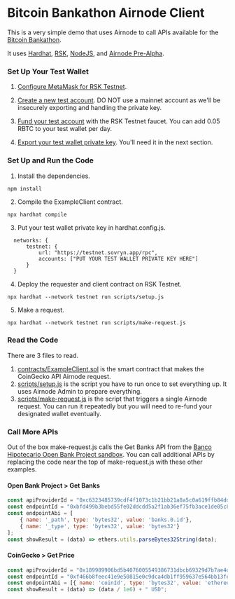 # Bitcoin Bankathon Airnode Client

This is a very simple demo that uses Airnode to call APIs available for the [Bitcoin Bankathon](https://bitcoin-alliance.org/).

It uses [Hardhat](https://hardhat.org/getting-started/), [RSK](https://developers.rsk.co/), [NodeJS](https://nodejs.dev/learn/introduction-to-nodejs), and [Airnode Pre-Alpha](https://docs.api3.org/airnode/pre-alpha/).

### Set Up Your Test Wallet

1. [Configure MetaMask for RSK Testnet](https://developers.rsk.co/wallet/use/metamask/).

2. [Create a new test account](https://metamask.zendesk.com/hc/en-us/articles/360015289452-How-to-create-an-additional-account-in-your-MetaMask-wallet). DO NOT use a mainnet account as we'll be insecurely exporting and handling the private key.

3. [Fund your test account](https://faucet.rsk.co/) with the RSK Testnet faucet. You can add 0.05 RBTC to your test wallet per day.

4. [Export your test wallet private key](https://metamask.zendesk.com/hc/en-us/articles/360015289632-How-to-Export-an-Account-Private-Key). You'll need it in the next section.

### Set Up and Run the Code

1. Install the dependencies.
```
npm install
```

2. Compile the ExampleClient contract.
```
npx hardhat compile
```

3. Put your test wallet private key in hardhat.config.js.
```
  networks: {
	  testnet: {
		  url: "https://testnet.sovryn.app/rpc",
		  accounts: ["PUT YOUR TEST WALLET PRIVATE KEY HERE"]
	  }
  }
```

4. Deploy the requester and client contract on RSK Testnet.
```
npx hardhat --network testnet run scripts/setup.js
```

5. Make a request.
```
npx hardhat --network testnet run scripts/make-request.js
```

### Read the Code

There are 3 files to read.

1. [contracts/ExampleClient.sol](https://github.com/37Rb/airnode-client-starter-rsk/blob/main/contracts/ExampleClient.sol) is the smart contract that makes the CoinGecko API Airnode request.
2. [scripts/setup.js](https://github.com/37Rb/airnode-client-starter-rsk/blob/main/scripts/setup.js) is the script you have to run once to set everything up. It uses Airnode Admin to prepare everything.
3. [scripts/make-request.js](https://github.com/37Rb/airnode-client-starter-rsk/blob/main/scripts/make-request.js) is the script that triggers a single Airnode request. You can run it repeatedly but you will need to re-fund your designated wallet eventually.

### Call More APIs

Out of the box make-request.js calls the Get Banks API from the [Banco Hipotecario Open Bank Project sandbox](https://obp-apiexplorer.bancohipotecario.com.sv/). You can call additional APIs by replacing the code near the top of make-request.js with these other examples.

#### Open Bank Project > Get Banks

```javascript
const apiProviderId = "0xc6323485739cdf4f1073c1b21bb21a8a5c0a619ffb84dd56c4f4454af2802a40";
const endpointId = "0xbfd499b3bebd55fe02ddcdd5a2f1ab36ef75fb3ace1de05c878d0b53ce4a7296";
const endpointAbi = [
	{ name: '_path', type: 'bytes32', value: 'banks.0.id'},
	{ name: '_type', type: 'bytes32', value: 'bytes32'}
];
const showResult = (data) => ethers.utils.parseBytes32String(data);
```

#### CoinGecko > Get Price

```javascript
const apiProviderId = "0x189989906bd5b4076005549386731dbcb69329d7b7ae4de32707a441a936ad78";
const endpointId = "0xf466b8feec41e9e50815e0c9dca4db1ff959637e564bb13fefa99e9f9f90453c";
const endpointAbi = [{ name: 'coinId', type: 'bytes32', value: 'ethereum' }];
const showResult = (data) => (data / 1e6) + " USD";
```
